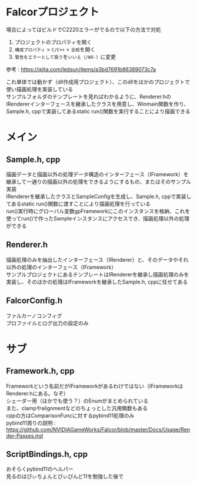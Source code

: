 # Falcorプロジェクト
場合によってはビルドでC2220エラーがでるので以下の方法で対処
1.  プロジェクトのプロパティを開く
2.  `構成プロパティ`  >  `C/C++`  >  `全般`を開く
3.  `警告をエラーとして扱う`を`いいえ（/WX-）`に変更

参考 : https://qiita.com/ledsun/items/a3bd7691b86389073c7a

これ単体では動かず（dll作成用プロジェクト）、このdllをほかのプロジェクトで使い描画処理を実装している  
サンプルフォルダのテンプレートを見ればわかるように、Renderer.hのIRendererインターフェースを継承したクラスを用意し、Winmain関数を作り、Sample.h, cppで実装してあるstatic run()関数を実行することにより描画できる  

# メイン

## Sample.h, cpp
描画データと描画以外の処理データ構造のインターフェース（IFramework）を継承して一通りの描画以外の処理をできるようにするもの、またはそのサンプル実装  
IRendererを継承したクラスとSampleConfigを生成し、Sample.h, cppで実装してあるstatic run()関数に渡すことにより描画処理を行っている  
run()実行時にグローバル変数gpFrameworkにこのインスタンスを格納、これを使ってrun()で作ったSampleインスタンスにアクセスでき、描画処理以外の処理ができる  


## Renderer.h
描画処理のみを抽出したインターフェース（IRenderer）と、そのデータやそれ以外の処理のインターフェース（IFramework）  
サンプルプロジェクトにあるテンプレートはIRendererを継承し描画処理のみを実装し、そのほかの処理はIFrameworkを継承したSample.h, cppに任せてある  

## FalcorConfig.h
ファルカーノコンフィグ  
プロファイルとログ出力の設定のみ  

# サブ

## Framework.h, cpp
Frameworkという名前だがIFrameworkがあるわけではない（IFrameworkはRenderer.hにある。なぞ）  
シェーダー用（ほかでも使う？）のEnumがまとめられている  
また、clampやalignmentなどのちょっとした汎用関数もある  
cppの方はComparisonFuncに対するpybind11処理のみ  
pybind11周りの説明 : https://github.com/NVIDIAGameWorks/Falcor/blob/master/Docs/Usage/Render-Passes.md


## ScriptBindings.h, cpp
おそらくpybind11のヘルパー  
見るのはぴぃちょんとぴぃびんど11を勉強した後で  
<!--stackedit_data:
eyJoaXN0b3J5IjpbMjAzNjA2ODE1NCwxNDI3NDAzNzQ1LDEyNj
EzODMxMiwtNTE2MTc1NTY1LDEyMzM2OTY5NjUsLTE1MjQ4OTEx
MzcsMTExMjExNDI0NCw0MjQzMzYyMTQsLTQyMDg0MDkzMSwyNz
k5OTQxNjUsLTEwNzU0MzQzMDMsLTEyMzc4MTIzNjgsMjI3MDc3
NzM4LC0xNTEzNzMzNzg2LC0xNjE2NDAzOTcyLC0xNTE5MzA1OT
M3LC0xMDAyNjQzODQsODkxMDEyMDQ4XX0=
-->